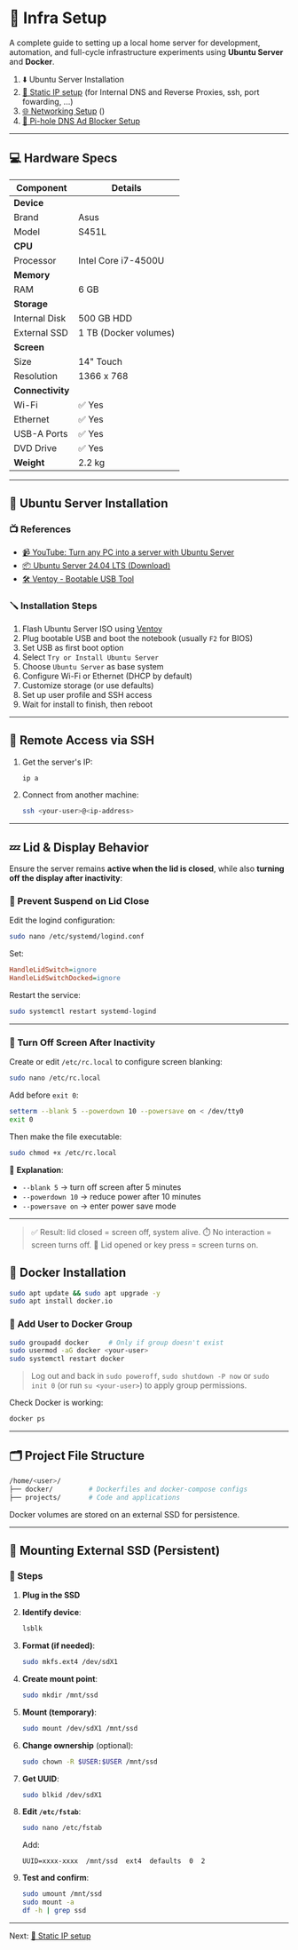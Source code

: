 # 🧰 Infra Setup

A complete guide to setting up a local home server for development, automation, and full-cycle infrastructure experiments using **Ubuntu Server** and **Docker**.

1. ⬇️ Ubuntu Server Installation
1. [📡 Static IP setup](./static_ip.md)
   (for Internal DNS and Reverse Proxies, ssh, port fowarding, ...)
1. [🌐 Networking Setup](./networking.md) ()
1. [🚫 Pi-hole DNS Ad Blocker Setup](./pihole.md)

---

## 💻 Hardware Specs

| Component        | Details               |
| ---------------- | --------------------- |
| **Device**       |                       |
| Brand            | Asus                  |
| Model            | S451L                 |
| **CPU**          |                       |
| Processor        | Intel Core i7-4500U   |
| **Memory**       |                       |
| RAM              | 6 GB                  |
| **Storage**      |                       |
| Internal Disk    | 500 GB HDD            |
| External SSD     | 1 TB (Docker volumes) |
| **Screen**       |                       |
| Size             | 14" Touch             |
| Resolution       | 1366 x 768            |
| **Connectivity** |                       |
| Wi-Fi            | ✅ Yes                |
| Ethernet         | ✅ Yes                |
| USB-A Ports      | ✅ Yes                |
| DVD Drive        | ✅ Yes                |
| **Weight**       | 2.2 kg                |

---

## 🔧 Ubuntu Server Installation

### 📺 References

- [📹 YouTube: Turn any PC into a server with Ubuntu Server](https://www.youtube.com/watch?v=DGTkPW42VxI)
- [📦 Ubuntu Server 24.04 LTS (Download)](https://ubuntu.com/download/server)
- [🛠️ Ventoy - Bootable USB Tool](https://www.ventoy.net/en/download.html)

### 🪛 Installation Steps

1. Flash Ubuntu Server ISO using [Ventoy](https://www.youtube.com/watch?v=11CkqZQ3scE)
2. Plug bootable USB and boot the notebook (usually `F2` for BIOS)
3. Set USB as first boot option
4. Select `Try or Install Ubuntu Server`
5. Choose `Ubuntu Server` as base system
6. Configure Wi-Fi or Ethernet (DHCP by default)
7. Customize storage (or use defaults)
8. Set up user profile and SSH access
9. Wait for install to finish, then reboot

---

## 🛜 Remote Access via SSH

1. Get the server's IP:

   ```bash
   ip a
   ```

2. Connect from another machine:

   ```bash
   ssh <your-user>@<ip-address>
   ```

---

## 💤 Lid & Display Behavior

Ensure the server remains **active when the lid is closed**, while also **turning off the display after inactivity**:

### 🛑 Prevent Suspend on Lid Close

Edit the logind configuration:

```bash
sudo nano /etc/systemd/logind.conf
```

Set:

```ini
HandleLidSwitch=ignore
HandleLidSwitchDocked=ignore
```

Restart the service:

```bash
sudo systemctl restart systemd-logind
```

---

### 🌙 Turn Off Screen After Inactivity

Create or edit `/etc/rc.local` to configure screen blanking:

```bash
sudo nano /etc/rc.local
```

Add before `exit 0`:

```bash
setterm --blank 5 --powerdown 10 --powersave on < /dev/tty0
exit 0
```

Then make the file executable:

```bash
sudo chmod +x /etc/rc.local
```

📝 **Explanation**:

- `--blank 5` → turn off screen after 5 minutes
- `--powerdown 10` → reduce power after 10 minutes
- `--powersave on` → enter power save mode

---

> ✅ Result: lid closed = screen off, system alive.
> ⏱️ No interaction = screen turns off.
> 🔼 Lid opened or key press = screen turns on.

## 🐳 Docker Installation

```bash
sudo apt update && sudo apt upgrade -y
sudo apt install docker.io
```

### 👤 Add User to Docker Group

```bash
sudo groupadd docker     # Only if group doesn't exist
sudo usermod -aG docker <your-user>
sudo systemctl restart docker
```

> Log out and back in `sudo poweroff`, `sudo shutdown -P now` or `sudo init 0` (or run `su <your-user>`) to apply group permissions.

Check Docker is working:

```bash
docker ps
```

---

## 🗂️ Project File Structure

```bash
/home/<user>/
├── docker/         # Dockerfiles and docker-compose configs
├── projects/       # Code and applications
```

Docker volumes are stored on an external SSD for persistence.

---

## 💾 Mounting External SSD (Persistent)

### 🔌 Steps

1. **Plug in the SSD**

2. **Identify device**:

   ```bash
   lsblk
   ```

3. **Format (if needed)**:

   ```bash
   sudo mkfs.ext4 /dev/sdX1
   ```

4. **Create mount point**:

   ```bash
   sudo mkdir /mnt/ssd
   ```

5. **Mount (temporary)**:

   ```bash
   sudo mount /dev/sdX1 /mnt/ssd
   ```

6. **Change ownership** (optional):

   ```bash
   sudo chown -R $USER:$USER /mnt/ssd
   ```

7. **Get UUID**:

   ```bash
   sudo blkid /dev/sdX1
   ```

8. **Edit `/etc/fstab`**:

   ```bash
   sudo nano /etc/fstab
   ```

   Add:

   ```fstab
   UUID=xxxx-xxxx  /mnt/ssd  ext4  defaults  0  2
   ```

9. **Test and confirm**:

   ```bash
   sudo umount /mnt/ssd
   sudo mount -a
   df -h | grep ssd
   ```

---

Next: [📡 Static IP setup](./static_ip.md)
